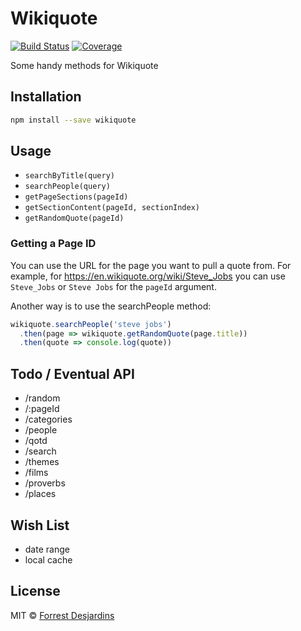 # Wikiquote

[![Build Status][travis-image]][travis-url]
[![Coverage][coveralls-image]][coveralls-url]

Some handy methods for Wikiquote

## Installation

```sh
npm install --save wikiquote
```

## Usage

- `searchByTitle(query)`
- `searchPeople(query)`
- `getPageSections(pageId)`
- `getSectionContent(pageId, sectionIndex)`
- `getRandomQuote(pageId)`

### Getting a Page ID

You can use the URL for the page you want to pull a quote from. For example, for https://en.wikiquote.org/wiki/Steve_Jobs you can use `Steve_Jobs` or `Steve Jobs` for the `pageId` argument.

Another way is to use the searchPeople method:

```js
wikiquote.searchPeople('steve jobs')
  .then(page => wikiquote.getRandomQuote(page.title))
  .then(quote => console.log(quote))
```

## Todo / Eventual API

- /random
- /:pageId
- /categories
- /people
- /qotd
- /search
- /themes
- /films
- /proverbs
- /places

## Wish List

- date range
- local cache

## License

MIT © [Forrest Desjardins](https://github.com/fdesjardins)

[travis-url]: https://travis-ci.org/fdesjardins/wikiquote
[travis-image]: https://img.shields.io/travis/fdesjardins/wikiquote.svg?style=flat
[coveralls-url]: https://coveralls.io/r/fdesjardins/wikiquote
[coveralls-image]: https://img.shields.io/coveralls/fdesjardins/wikiquote.svg?style=flat
